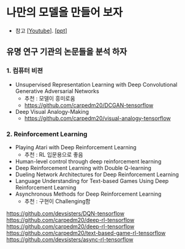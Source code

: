 # 나만의 모델을 만들어 보자 
* 참고 [[Youtube]](https://www.youtube.com/watch?v=076pp-42unI). [[ppt]](http://www.slideshare.net/carpedm20/ss-63116251)

## 유명 연구 기관의 논문들을 분석 하자 

### 1. 컴퓨터 비젼 
* Unsupervised Representation Learning with Deep Convolutional Generative Adversarial Networks
  * 추천 : 모델이 흥미로움
  * https://github.com/carpedm20/DCGAN-tensorflow
* Deep Visual Analogy-Making
  * https://github.com/carpedm20/visual-analogy-tensorflow
### 2. Reinforcement Learning
* Playing Atari with Deep Reinforcement Learning
  * 추천 : RL 입문용으로 좋음
* Human-level control through deep reinforcement learning
* Deep Reinforcement Learning with Double Q-learning
* Dueling Network Architectures for Deep Reinforcement Learning
* Language Understanding for Text-based Games Using Deep Reinforcement Learning
* Asynchronous Methods for Deep Reinforcement Learning
  * 추천 : 구현이 Challenging함 

https://github.com/devsisters/DQN-tensorflow
https://github.com/carpedm20/deep-rl-tensorflow
https://github.com/carpedm20/deep-rl-tensorflow
https://github.com/carpedm20/text-based-game-rl-tensorflow
https://github.com/devsisters/async-rl-tensorflow
